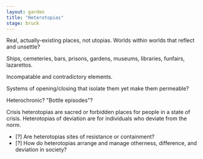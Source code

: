 ```yaml
---  
layout: garden
title: "Heterotopias"
stage: bruck
---
```


Real, actually-existing places, not utopias. Worlds within worlds that reflect and unsettle?

Ships, cemeteries, bars, prisons, gardens, museums, libraries, funfairs, lazarettos.

Incompatable and contradictory elements.

Systems of opening/closing that isolate them yet make them permeable?

Heterochronic? "Bottle episodes"?

Crisis heterotopias are sacred or forbidden places for people in a state of crisis. Heterotopias of deviation are for individuals who deviate from the norm.

- [?] Are heterotopias sites of resistance or containment?
- [?] How do heterotopias arrange and manage otherness, difference, and deviation in society?